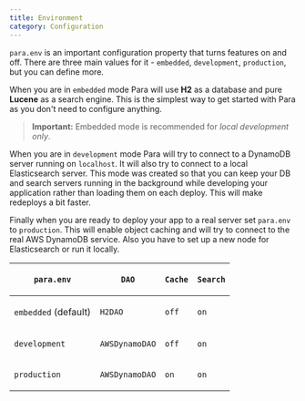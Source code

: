 ```yaml
---
title: Environment
category: Configuration
---
```


`para.env` is an important configuration property that turns features on and off. There are three main
values for it - `embedded`, `development`, `production`, but you can define more.

When you are in `embedded` mode Para will use **H2** as a database and pure **Lucene** as a search engine.
This is the simplest way to get started with Para as you don't need to configure anything.

> **Important:** Embedded mode is recommended for *local development only*.

When you are in `development` mode Para will try to connect to a DynamoDB server running on `localhost`. It will also
try to connect to a local Elasticsearch server. This mode was created so that you can keep your DB and search
servers running in the background while developing your application rather than loading them on each deploy. This will
make redeploys a bit faster.

Finally when you are ready to deploy your app to a real server set `para.env` to `production`. This will enable object
caching and will try to connect to the real AWS DynamoDB service. Also you have to set up a new node for Elasticsearch
or run it locally.

<table class="table table-striped">
	<thead>
		<tr>
			<th>

`para.env`</th>
			<th>

`DAO`</th>
			<th>

`Cache`</th>
			<th>

`Search`</th>
		</tr>
	</thead>
	<tbody>
		<tr><td>

`embedded` (default)</td><td>

`H2DAO`</td><td>

`off`</td><td>

`on`</td></tr>
		<tr><td>

`development`</td><td>

`AWSDynamoDAO`</td><td>

`off`</td><td>

`on`</td></tr>
		<tr><td>

`production`</td><td>

`AWSDynamoDAO`</td><td>

`on`</td><td>

`on`</td></tr>
	</tbody>
</table>

